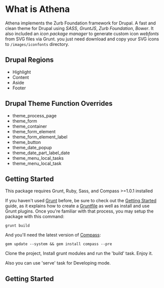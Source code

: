 # What is Athena
Athena implements the Zurb Foundation framework for Drupal.
A fast and clean theme for Drupal using *SASS*, *GruntJS*, *Zurb Foundation*, *Bower*.
It also included an *icon package manager* to generate custom icon *webfonts* from SVG files via Grunt.
you just need download and copy your SVG icons to `/images/iconfonts` directory.

## Drupal Regions

* Highlight
* Content
* Aside
* Footer

## Drupal Theme Function Overrides

* theme_process_page
* theme_form
* theme_container
* theme_form_element
* theme_form_element_label
* theme_button
* theme_date_popup
* theme_date_part_label_date
* theme_menu_local_tasks
* theme_menu_local_task

## Getting Started
This package requires Grunt, Ruby, Sass, and Compass >=1.0.1 installed

If you haven't used [Grunt](http://gruntjs.com/) before, be sure to check out the [Getting Started](http://gruntjs.com/getting-started) guide, as it explains how to create a [Gruntfile](http://gruntjs.com/sample-gruntfile) as well as install and use Grunt plugins. Once you're familiar with that process, you may setup the package with this command:

```shell
grunt build
```

And you'll need the latest version of [Compass](https://github.com/gruntjs/grunt-contrib-compass#compass-task):

```shell
gem update --system && gem install compass --pre
```

Clone the project, Install grunt modules and run the 'build' task.
Enjoy it.

Also you can use 'serve' task for Developing mode.

## Getting Started
